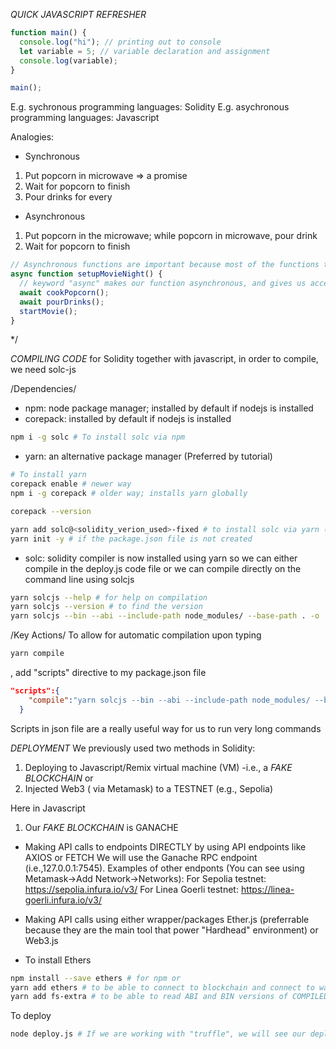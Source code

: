 _QUICK JAVASCRIPT REFRESHER_

```javascript
function main() {
  console.log("hi"); // printing out to console
  let variable = 5; // variable declaration and assignment
  console.log(variable);
}

main();
```

E.g. sychronous programming languages: Solidity
E.g. asychronous programming languages: Javascript

Analogies:

- Synchronous

1. Put popcorn in microwave => a promise
2. Wait for popcorn to finish
3. Pour drinks for every

- Asynchronous

1. Put popcorn in the microwave; while popcorn in microwave, pour drink
2. Wait for popcorn to finish

```javascript
// Asynchronous functions are important because most of the functions that we'll be writing will be waiting for other code of functions to run so if we do not wait, everything will not work as intended
async function setupMovieNight() {
  // keyword "async" makes our function asynchronous, and gives us acces to the keyword "await" which can be used in asynchronous functions
  await cookPopcorn();
  await pourDrinks();
  startMovie();
}
```

\*/

_COMPILING CODE_
for Solidity together with javascript, in order to compile, we need solc-js

/Dependencies/

- npm: node package manager; installed by default if nodejs is installed
- corepack: installed by default if nodejs is installed

```bash
npm i -g solc # To install solc via npm
```

- yarn: an alternative package manager (Preferred by tutorial)

```bash
# To install yarn
corepack enable # newer way
npm i -g corepack # older way; installs yarn globally

corepack --version
```

```bash
yarn add solc@<solidity_verion_used>-fixed # to install solc via yarn (e.g. $yarn add solc@0.8.14-fixed)
yarn init -y # if the package.json file is not created
```

- solc: solidity compiler is now installed using yarn so we can either compile in the deploy.js code file or we can compile directly on the command line using solcjs

```bash
yarn solcjs --help # for help on compilation
yarn solcjs --version # to find the version
yarn solcjs --bin --abi --include-path node_modules/ --base-path . -o . SimpleStorage.sol # to FINALLY COMPILE !!!
```

/Key Actions/
To allow for automatic compilation upon typing 
```bash
yarn compile
```
, add "scripts" directive to my package.json file
```json
"scripts":{
    "compile":"yarn solcjs --bin --abi --include-path node_modules/ --base-path . -o . SimpleStorage.sol"
  }
```
Scripts in json file are a really useful way for us to run very long commands

_DEPLOYMENT_
We previously used two methods in Solidity:
1. Deploying to Javascript/Remix virtual machine (VM) -i.e., a *FAKE BLOCKCHAIN* or
2. Injected Web3 ( via Metamask) to a TESTNET (e.g., Sepolia)

Here in Javascript
1. Our *FAKE BLOCKCHAIN* is GANACHE

- Making API calls to endpoints DIRECTLY by using API endpoints like AXIOS or FETCH
We will use the Ganache RPC endpoint (i.e.,127.0.0.1:7545). Examples of other endponts (You can see using Metamask->Add Network->Networks):
For Sepolia testnet: https://sepolia.infura.io/v3/
For Linea Goerli testnet: https://linea-goerli.infura.io/v3/

- Making API calls using either wrapper/packages Ether.js (preferrable because they are the main tool that power "Hardhead" environment) or Web3.js 


* To install Ethers
```bash
npm install --save ethers # for npm or
yarn add ethers # to be able to connect to blockchain and connect to wallets
yarn add fs-extra # to be able to read ABI and BIN versions of COMPILED files
```

To deploy
```bash
node deploy.js # If we are working with "truffle", we will see our deployed contracts in the "CONTRACTS" pane of ganache but since we are working with "hardhat", we will not see them
```